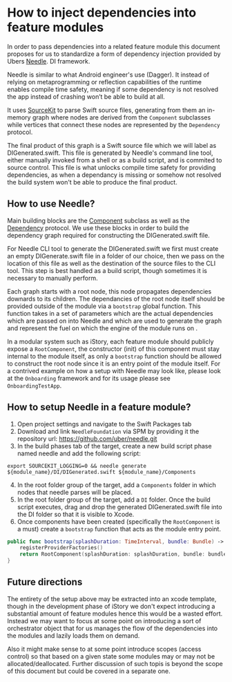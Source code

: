 # How to inject dependencies into feature modules

In order to pass dependencies into a related feature module this document proposes for us to standardize a form of dependency injection provided by Ubers [Needle](https://github.com/uber/needle). DI framework.

Needle is similar to what Android engineer's use (Dagger). It instead of relying on metaprogramming or reflection capabilities of the runtime enables compile time safety, meaning if some dependency is not resolved the app instead of crashing won’t be able to build at all.

It uses [SourceKit](https://github.com/apple/sourcekit-lsp) to parse Swift source files, generating from them an in-memory graph where nodes are derived from the ```Component``` subclasses while vertices that connect these nodes are represented by the ```Dependency``` protocol.

The final product of this graph is a Swift source file which we will label as DIGenerated.swift. This file is generated by Needle's command line tool, either manually invoked from a shell or as a build script, and is commited to source control. This file is what unlocks compile time safety for providing dependencies, as when a dependancy is missing or somehow not resolved the build system won't be able to produce the final product.

## How to use Needle?
Main building blocks are the [Component](https://github.com/uber/needle/blob/df2f9a7b7b6743752179f8e21d299596fb234fb6/Sources/NeedleFoundation/Component.swift#L39) subclass as well as the [Dependency](https://github.com/uber/needle/blob/df2f9a7b7b6743752179f8e21d299596fb234fb6/Sources/NeedleFoundation/Component.swift#L20) protocol. We use these blocks in order to build the dependency graph required for constructing the DIGenerated.swift file.

For Needle CLI tool to generate the DIGenerated.swift we first must create an empty DIGenerate.swift file in a folder of our choice, then we pass on the location of this file as well as the destination of the source files to the CLI tool. This step is best handled as a build script, though sometimes it is necessary to manually perform. 

Each graph starts with a root node, this node propagates dependencies downards to its children. The dependancies of the root node itself should be provided outside of the module via a `bootstrap` global function. This function takes in a set of parameters which are the actual dependencies which are passed on into Needle and which are used to generate the graph and represent the fuel on which the engine of the module runs on .

In a modular system such as iStory, each feature module should publicly expose a `RootComponent`, the constructor (init) of this component must stay internal to the module itself, as only a `bootstrap` function should be allowed to construct the root node since it is an entry point of the module itself. For a contrived example on how a setup with Needle may look like, please look at the `Onboarding` framework and for its usage please see `OnboardingTestApp`.

## How to setup Needle in a feature module?
1. Open project settings and navigate to the Swift Packages tab
2. Download and link `NeedleFoundation` via SPM by providing it the repository url: https://github.com/uber/needle.git
3. In the build phases tab of the target, create a new build script phase named needle and add the following script: 
```
export SOURCEKIT_LOGGING=0 && needle generate ${module_name}/DI/DIGenerated.swift ${module_name}/Components
```
4. In the root folder group of the target, add a `Components` folder in which nodes that needle parses will be placed.
5. In the root folder group of the target, add a `DI` folder. Once the build script executes, drag and drop the generated DIGenerated.swift file into the DI folder so that it is visible to Xcode.
6. Once components have been created (specifically the `RootComponent` is a must) create a `bootstrap` function that acts as the module entry point.
```swift
public func bootstrap(splashDuration: TimeInterval, bundle: Bundle) -> RootComponent {
    registerProviderFactories()
    return RootComponent(splashDuration: splashDuration, bundle: bundle)
}
```
## Future directions
The entirety of the setup above may be extracted into an xcode template, though in the development phase of iStory we don't expect introducing a substantial amount of feature modules hence this would be a wasted effort. Instead we may want to focus at some point on introducing a sort of orchestrator object that for us manages the flow of the dependencies into the modules and lazily loads them on demand. 

Also it might make sense to at some point introduce scopes (access control) so that based on a given state some modules may or may not be allocated/deallocated. Further discussion of such topis is beyond the scope of this document but could be covered in a separate one.
